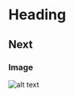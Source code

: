 # Heading

## Next

### Image
![alt text](https://animalcarecentersmyrna.com/wp-content/uploads/2021/08/Untitled-design-2021-08-19T162152.857.png)